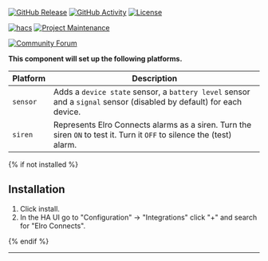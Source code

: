 [![GitHub Release][releases-shield]][releases]
[![GitHub Activity][commits-shield]][commits]
[![License][license-shield]][license]

[![hacs][hacsbadge]][hacs]
[![Project Maintenance][maintenance-shield]][user_profile]

[![Community Forum][forum-shield]][forum]

**This component will set up the following platforms.**

Platform | Description
-- | --
`sensor` | Adds a `device state` sensor, a `battery level` sensor and a `signal` sensor (disabled by default) for each device.
`siren` | Represents Elro Connects alarms as a siren. Turn the siren `ON` to test it. Turn it `OFF` to silence the (test) alarm.

{% if not installed %}

## Installation

1. Click install.
1. In the HA UI go to "Configuration" -> "Integrations" click "+" and search for "Elro Connects".

{% endif %}

***

[integration_blueprint]: https://github.com/jbouwh/ha-elro/connects
[commits-shield]: https://img.shields.io/github/commit-activity/y/jbouwh/ha-elro/connects.svg?style=for-the-badge
[commits]: https://github.com/jbouwh/ha-elro/connects/commits/main
[hacs]: https://hacs.xyz
[hacsbadge]: https://img.shields.io/badge/HACS-Custom-orange.svg?style=for-the-badge
[exampleimg]: example.png
[forum-shield]: https://img.shields.io/badge/community-forum-brightgreen.svg?style=for-the-badge
[forum]: https://community.home-assistant.io/
[license]: https://github.com/jbouwh/ha-elro/connects/blob/main/LICENSE
[license-shield]: https://img.shields.io/github/license/jbouwh/ha-elro/connects.svg?style=for-the-badge
[maintenance-shield]: https://img.shields.io/badge/maintainer-Joakim%20Sørensen%20%40ludeeus-blue.svg?style=for-the-badge
[releases-shield]: https://img.shields.io/github/release/jbouwh/ha-elro/connects.svg?style=for-the-badge
[releases]: https://github.com/jbouwh/ha-elro/connects/releases
[user_profile]: https://github.com/jbouwh
